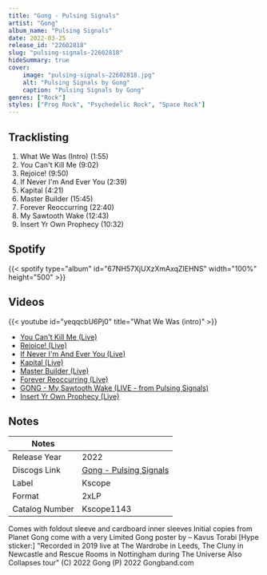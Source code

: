 ```yaml
---
title: "Gong - Pulsing Signals"
artist: "Gong"
album_name: "Pulsing Signals"
date: 2022-03-25
release_id: "22602818"
slug: "pulsing-signals-22602818"
hideSummary: true
cover:
    image: "pulsing-signals-22602818.jpg"
    alt: "Pulsing Signals by Gong"
    caption: "Pulsing Signals by Gong"
genres: ["Rock"]
styles: ["Prog Rock", "Psychedelic Rock", "Space Rock"]
---
```

## Tracklisting
1. What We Was (Intro) (1:55)
2. You Can't Kill Me (9:02)
3. Rejoice! (9:50)
4. If Never I'm And Ever You (2:39)
5. Kapital (4:21)
6. Master Builder (15:45)
7. Forever Reoccurring (22:40)
8. My Sawtooth Wake (12:43)
9. Insert Yr Own Prophecy (10:32)
## Spotify
{{< spotify type="album" id="67NH57XjUXzXmAxqZlEHNS" width="100%" height="500" >}}

## Videos
{{< youtube id="yeqqcbU6Pj0" title="What We Was (intro)" >}}
- [You Can't Kill Me (Live)](https://www.youtube.com/watch?v=YSyQ4k6sXJA)
- [Rejoice! (Live)](https://www.youtube.com/watch?v=jp1rW8KeKRE)
- [If Never I'm And Ever You (Live)](https://www.youtube.com/watch?v=kDDXc2gp2Dw)
- [Kapital (Live)](https://www.youtube.com/watch?v=dhKTCOWp4pc)
- [Master Builder (Live)](https://www.youtube.com/watch?v=GaDeVmzJhtA)
- [Forever Reoccurring (Live)](https://www.youtube.com/watch?v=utUrAQm7B2w)
- [GONG - My Sawtooth Wake (LIVE - from Pulsing Signals)](https://www.youtube.com/watch?v=9aIIvnpf0UQ)
- [Insert Yr Own Prophecy (Live)](https://www.youtube.com/watch?v=BJOKcB1hiOw)

## Notes
| Notes          |             |
| ---------------| ----------- |
| Release Year   | 2022 |
| Discogs Link   | [Gong - Pulsing Signals](https://www.discogs.com/release/22602818-Gong-Pulsing-Signals) |
| Label          | Kscope |
| Format         | 2xLP |
| Catalog Number | Kscope1143 |

Comes with foldout sleeve and cardboard inner sleeves  Initial copies from Planet Gong come with a very Limited Gong poster by – Kavus Torabi [Hype sticker:] "Recorded in 2019 live at The Wardrobe in Leeds, The Cluny in Newcastle and Rescue Rooms in Nottingham during The Universe Also Collapses tour"  (C) 2022 Gong (P) 2022 Gongband.com 

